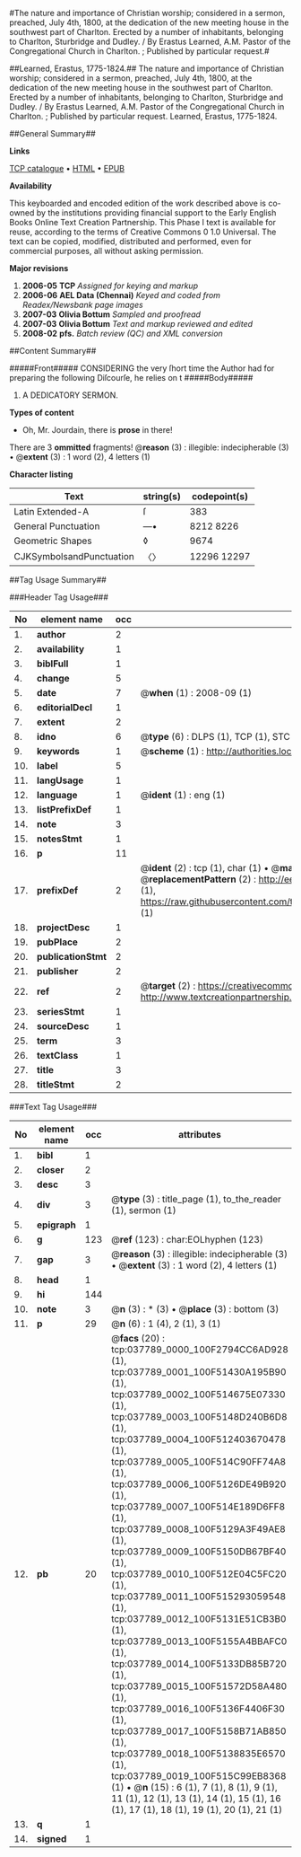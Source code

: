 #The nature and importance of Christian worship; considered in a sermon, preached, July 4th, 1800, at the dedication of the new meeting house in the southwest part of Charlton. Erected by a number of inhabitants, belonging to Charlton, Sturbridge and Dudley. / By Erastus Learned, A.M. Pastor of the Congregational Church in Charlton. ; Published by particular request.#

##Learned, Erastus, 1775-1824.##
The nature and importance of Christian worship; considered in a sermon, preached, July 4th, 1800, at the dedication of the new meeting house in the southwest part of Charlton. Erected by a number of inhabitants, belonging to Charlton, Sturbridge and Dudley. / By Erastus Learned, A.M. Pastor of the Congregational Church in Charlton. ; Published by particular request.
Learned, Erastus, 1775-1824.

##General Summary##

**Links**

[TCP catalogue](http://www.ota.ox.ac.uk/tcp/)  • 
[HTML](http://tei.it.ox.ac.uk/tcp/Texts-HTML/free/N28/N28357.html)  • 
[EPUB](http://tei.it.ox.ac.uk/tcp/Texts-EPUB/free/N28/N28357.epub)

**Availability**

This keyboarded and encoded edition of the
	       work described above is co-owned by the institutions
	       providing financial support to the Early English Books
	       Online Text Creation Partnership. This Phase I text is
	       available for reuse, according to the terms of Creative
	       Commons 0 1.0 Universal. The text can be copied,
	       modified, distributed and performed, even for
	       commercial purposes, all without asking permission.

**Major revisions**

1. __2006-05__ __TCP__ *Assigned for keying and markup*
1. __2006-06__ __AEL Data (Chennai)__ *Keyed and coded from Readex/Newsbank page images*
1. __2007-03__ __Olivia Bottum__ *Sampled and proofread*
1. __2007-03__ __Olivia Bottum__ *Text and markup reviewed and edited*
1. __2008-02__ __pfs.__ *Batch review (QC) and XML conversion*

##Content Summary##

#####Front#####
CONSIDERING the very ſhort time the Author had for preparing the following Diſcourſe, he relies on t
#####Body#####

1. A DEDICATORY SERMON.

**Types of content**

  * Oh, Mr. Jourdain, there is **prose** in there!

There are 3 **ommitted** fragments! 
 @__reason__ (3) : illegible: indecipherable (3)  •  @__extent__ (3) : 1 word (2), 4 letters (1)

**Character listing**


|Text|string(s)|codepoint(s)|
|---|---|---|
|Latin Extended-A|ſ|383|
|General Punctuation|—•|8212 8226|
|Geometric Shapes|◊|9674|
|CJKSymbolsandPunctuation|〈〉|12296 12297|

##Tag Usage Summary##

###Header Tag Usage###

|No|element name|occ|attributes|
|---|---|---|---|
|1.|__author__|2||
|2.|__availability__|1||
|3.|__biblFull__|1||
|4.|__change__|5||
|5.|__date__|7| @__when__ (1) : 2008-09 (1)|
|6.|__editorialDecl__|1||
|7.|__extent__|2||
|8.|__idno__|6| @__type__ (6) : DLPS (1), TCP (1), STC (1), NOTIS (1), IMAGE-SET (1), EVANS-CITATION (1)|
|9.|__keywords__|1| @__scheme__ (1) : http://authorities.loc.gov/ (1)|
|10.|__label__|5||
|11.|__langUsage__|1||
|12.|__language__|1| @__ident__ (1) : eng (1)|
|13.|__listPrefixDef__|1||
|14.|__note__|3||
|15.|__notesStmt__|1||
|16.|__p__|11||
|17.|__prefixDef__|2| @__ident__ (2) : tcp (1), char (1)  •  @__matchPattern__ (2) : ([0-9\-]+):([0-9IVX]+) (1), (.+) (1)  •  @__replacementPattern__ (2) : http://eebo.chadwyck.com/downloadtiff?vid=$1&page=$2 (1), https://raw.githubusercontent.com/textcreationpartnership/Texts/master/tcpchars.xml#$1 (1)|
|18.|__projectDesc__|1||
|19.|__pubPlace__|2||
|20.|__publicationStmt__|2||
|21.|__publisher__|2||
|22.|__ref__|2| @__target__ (2) : https://creativecommons.org/publicdomain/zero/1.0/ (1), http://www.textcreationpartnership.org/docs/. (1)|
|23.|__seriesStmt__|1||
|24.|__sourceDesc__|1||
|25.|__term__|3||
|26.|__textClass__|1||
|27.|__title__|3||
|28.|__titleStmt__|2||


###Text Tag Usage###

|No|element name|occ|attributes|
|---|---|---|---|
|1.|__bibl__|1||
|2.|__closer__|2||
|3.|__desc__|3||
|4.|__div__|3| @__type__ (3) : title_page (1), to_the_reader (1), sermon (1)|
|5.|__epigraph__|1||
|6.|__g__|123| @__ref__ (123) : char:EOLhyphen (123)|
|7.|__gap__|3| @__reason__ (3) : illegible: indecipherable (3)  •  @__extent__ (3) : 1 word (2), 4 letters (1)|
|8.|__head__|1||
|9.|__hi__|144||
|10.|__note__|3| @__n__ (3) : * (3)  •  @__place__ (3) : bottom (3)|
|11.|__p__|29| @__n__ (6) : 1 (4), 2 (1), 3 (1)|
|12.|__pb__|20| @__facs__ (20) : tcp:037789_0000_100F2794CC6AD928 (1), tcp:037789_0001_100F51430A195B90 (1), tcp:037789_0002_100F514675E07330 (1), tcp:037789_0003_100F5148D240B6D8 (1), tcp:037789_0004_100F512403670478 (1), tcp:037789_0005_100F514C90FF74A8 (1), tcp:037789_0006_100F5126DE49B920 (1), tcp:037789_0007_100F514E189D6FF8 (1), tcp:037789_0008_100F5129A3F49AE8 (1), tcp:037789_0009_100F5150DB67BF40 (1), tcp:037789_0010_100F512E04C5FC20 (1), tcp:037789_0011_100F515293059548 (1), tcp:037789_0012_100F5131E51CB3B0 (1), tcp:037789_0013_100F5155A4BBAFC0 (1), tcp:037789_0014_100F5133DB85B720 (1), tcp:037789_0015_100F51572D58A480 (1), tcp:037789_0016_100F5136F4406F30 (1), tcp:037789_0017_100F5158B71AB850 (1), tcp:037789_0018_100F5138835E6570 (1), tcp:037789_0019_100F515C99EB8368 (1)  •  @__n__ (15) : 6 (1), 7 (1), 8 (1), 9 (1), 11 (1), 12 (1), 13 (1), 14 (1), 15 (1), 16 (1), 17 (1), 18 (1), 19 (1), 20 (1), 21 (1)|
|13.|__q__|1||
|14.|__signed__|1||
